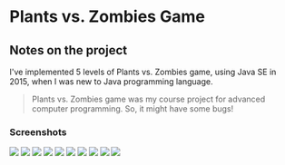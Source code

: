 # Plants vs. Zombies Game

## Notes on the project

I've implemented 5 levels of Plants vs. Zombies game, using Java SE in 2015, when I was new to Java programming language.

> Plants vs. Zombies game was my course project for advanced computer programming. So, it might have some bugs!


### Screenshots
![](/Screenshots/1.png)
![](/Screenshots/2.png)
![](/Screenshots/3.png)
![](/Screenshots/4.png)
![](/Screenshots/5.png)
![](/Screenshots/6.png)
![](/Screenshots/7.png)
![](/Screenshots/8.png)
![](/Screenshots/9.png)
![](/Screenshots/10.png)


